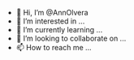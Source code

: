 - 👋 Hi, I’m @AnnOlvera
- 👀 I’m interested in ...
- 🌱 I’m currently learning ...
- 💞️ I’m looking to collaborate on ...
- 📫 How to reach me ...

<!---
AnnOlvera/AnnOlvera is a ✨ special ✨ repository because its `README.md` (this file) appears on your GitHub profile.
You can click the Preview link to take a look at your changes.
--->
